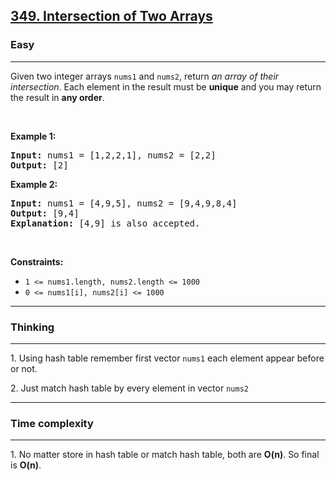 <h2><a href="https://leetcode.com/problems/intersection-of-two-arrays/">349. Intersection of Two Arrays</a></h2><h3>Easy</h3><hr>
<div class="elfjS" data-track-load="description_content"><p>Given two integer arrays <code>nums1</code> and <code>nums2</code>, return <em>an array of their intersection</em>. Each element in the result must be <strong>unique</strong> and you may return the result in <strong>any order</strong>.</p>

<p>&nbsp;</p>
<p><strong class="example">Example 1:</strong></p>

<pre><strong>Input:</strong> nums1 = [1,2,2,1], nums2 = [2,2]
<strong>Output:</strong> [2]
</pre>

<p><strong class="example">Example 2:</strong></p>

<pre><strong>Input:</strong> nums1 = [4,9,5], nums2 = [9,4,9,8,4]
<strong>Output:</strong> [9,4]
<strong>Explanation:</strong> [4,9] is also accepted.
</pre>

<p>&nbsp;</p>
<p><strong>Constraints:</strong></p>

<ul>
	<li><code>1 &lt;= nums1.length, nums2.length &lt;= 1000</code></li>
	<li><code>0 &lt;= nums1[i], nums2[i] &lt;= 1000</code></li>
</ul>
<hr>
<h3>Thinking</h3><hr>
<p>1. Using hash table remember first vector <code>nums1</code> each element appear before or not.</p>
<p>2. Just match hash table by every element in vector <code>nums2</code></p>
<hr>
<h3>Time complexity</h3><hr>
<p>1. No matter store in hash table or match hash table, both are <strong>O(n)</strong>. So final is <strong>O(n)</strong>.</p>
</div>
